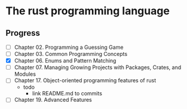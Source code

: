 # The rust programming language

## Progress 
- [ ] Chapter 02. Programming a Guessing Game
- [ ] Chapter 03. Common Programming Concepts  
- [x] Chapter 06. Enums and Pattern Matching 
- [ ] Chapter 07. Managing Growing Projects with Packages, Crates, and Modules
- [ ] Chapter 17. Object-oriented programming features of rust
    - todo
      - link README.md to commits
- [ ] Chapter 19. Advanced Features
